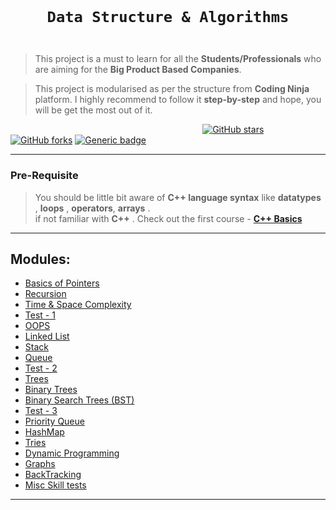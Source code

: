 <code>
  <h1 align="center">Data Structure & Algorithms</h1>
</code>

>   This project is a must to learn for all the **Students/Professionals** who are aiming for the **Big Product Based Companies**. 

>   This project is modularised as per the structure from **Coding Ninja** platform. I highly recommend to follow it **step-by-step** and hope, you will be get the most out of it.


&nbsp;&nbsp;&nbsp;&nbsp;&nbsp;&nbsp;&nbsp;&nbsp;&nbsp;&nbsp;&nbsp;&nbsp;&nbsp;&nbsp;&nbsp;&nbsp;&nbsp;&nbsp;&nbsp;&nbsp;&nbsp;&nbsp;&nbsp;&nbsp;&nbsp;&nbsp;&nbsp;&nbsp;&nbsp;&nbsp;&nbsp;&nbsp;&nbsp;&nbsp;&nbsp;&nbsp;&nbsp;&nbsp;&nbsp;&nbsp;&nbsp;&nbsp;&nbsp;&nbsp;&nbsp;&nbsp;&nbsp;&nbsp;&nbsp;&nbsp;&nbsp;&nbsp;&nbsp;&nbsp;&nbsp;&nbsp;&nbsp;&nbsp;&nbsp;&nbsp;&nbsp;&nbsp;&nbsp;&nbsp;&nbsp;&nbsp;&nbsp;&nbsp;&nbsp;&nbsp;&nbsp;&nbsp;&nbsp;&nbsp;&nbsp;&nbsp;&nbsp;&nbsp;[![GitHub stars](https://img.shields.io/github/stars/coding-ninja-dsa-competitive-package/codig-ninja-dsa-learning?color=orange&logo=github&style=for-the-badge)](GithubBadgeShields) 
[![GitHub forks](https://img.shields.io/github/forks/coding-ninja-dsa-competitive-package/codig-ninja-dsa-learning?color=orange&logo=github&style=for-the-badge)](GithubBadgeShields)
[![Generic badge](https://img.shields.io/badge/language-c%2B%2B-yellowgreen?style=for-the-badge&logo=c%2B%2B)](GithubBadgeShields)

---

### Pre-Requisite 

>   You should be little bit aware of **C++ language syntax** like **datatypes** , **loops** , **operators**, **arrays** . <br>
>   if not familiar with **C++** . Check out the first course - [**C++ Basics**](../01-introduction-to-c++)<br>

---

## Modules:

- [Basics of Pointers](./modules/001-basics)<br>
- [Recursion](./modules/002-recursion)<br>
- [Time & Space Complexity](./modules/003-complexity)<br>
- [Test - 1](./modules/004-test-1)<br>
- [OOPS](./modules/005-oops)<br>
- [Linked List](./modules/006-linkedlist)<br>
- [Stack](./modules/007-stack)<br>
- [Queue](./modules/008-queue)<br>
- [Test - 2](./modules/009-test-2)<br>
- [Trees](./modules/010-trees)<br>
- [Binary Trees](./modules/011-binary-trees)<br>
- [Binary Search Trees (BST)](./modules/012-binary-search-trees)<br>
- [Test - 3](./modules/013-test-3)<br>
- [Priority Queue](./modules/014-priority-queue)<br>
- [HashMap](./modules/015-hashmap)<br>
- [Tries](./modules/016-tries)<br>
- [Dynamic Programming](./modules/017-dynamic-programming)<br>
- [Graphs](./modules/018-graphs)<br>
- [BackTracking](./modules/019-backtracking)<br>
- [Misc Skill tests](./modules/020-misc-skill-tests)<br>

---